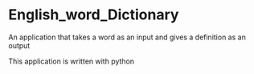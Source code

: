 # English_word_Dictionary
An application that takes a word as an input and gives a definition as an output

This application is written with python 
